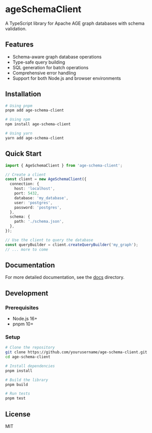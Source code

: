 # ageSchemaClient

A TypeScript library for Apache AGE graph databases with schema validation.

## Features

- Schema-aware graph database operations
- Type-safe query building
- SQL generation for batch operations
- Comprehensive error handling
- Support for both Node.js and browser environments

## Installation

```bash
# Using pnpm
pnpm add age-schema-client

# Using npm
npm install age-schema-client

# Using yarn
yarn add age-schema-client
```

## Quick Start

```typescript
import { AgeSchemaClient } from 'age-schema-client';

// Create a client
const client = new AgeSchemaClient({
  connection: {
    host: 'localhost',
    port: 5432,
    database: 'my_database',
    user: 'postgres',
    password: 'postgres',
  },
  schema: {
    path: './schema.json',
  },
});

// Use the client to query the database
const queryBuilder = client.createQueryBuilder('my_graph');
// ... more to come
```

## Documentation

For more detailed documentation, see the [docs](./docs) directory.

## Development

### Prerequisites

- Node.js 16+
- pnpm 10+

### Setup

```bash
# Clone the repository
git clone https://github.com/yourusername/age-schema-client.git
cd age-schema-client

# Install dependencies
pnpm install

# Build the library
pnpm build

# Run tests
pnpm test
```

## License

MIT
